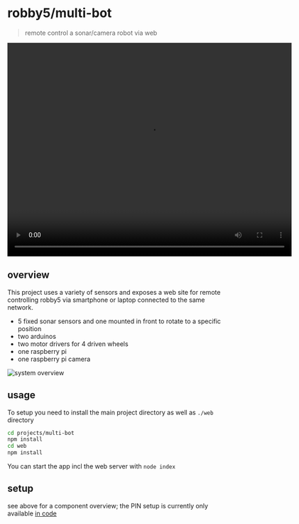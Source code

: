 # robby5/multi-bot

> remote control a sonar/camera robot via web

<video width="640" height="480" controls>
  <source src="../../assets/multibot.mp4" type="video/mp4">
</video>

## overview

This project uses a variety of sensors and exposes a web site for remote controlling robby5 via smartphone or laptop connected to the same network.

- 5 fixed sonar sensors and one mounted in front to rotate to a specific position
- two arduinos
- two motor drivers for 4 driven wheels
- one raspberry pi
- one raspberry pi camera

![system overview](http://www.plantuml.com/plantuml/proxy?cache=no&src=https://raw.github.com/anoff/robby5/master/projects/multi-bot/architecture.iuml)

## usage

To setup you need to install the main project directory as well as `./web` directory

```sh
cd projects/multi-bot
npm install
cd web
npm install
```

You can start the app incl the web server with `node index`

## setup

see above for a component overview; the PIN setup is currently only available [in code](./index.js)